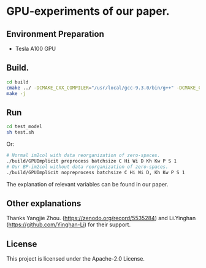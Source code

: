 # GPU-experiments of our paper.

## Environment Preparation
* Tesla A100 GPU

## Build.
```sh
cd build
cmake ../ -DCMAKE_CXX_COMPILER="/usr/local/gcc-9.3.0/bin/g++" -DCMAKE_C_COMPILER="/usr/local/gcc-9.3.0/bin/gcc"
make -j
```

## Run
```sh
cd test_model
sh test.sh
```
Or:
```sh
# Normal im2col with data reorganization of zero-spaces.
./build/GPUImplicit preprocess batchsize C Hi Wi D Kh Kw P S 1
# Our BP-im2col without data reorganization of zero-spaces.
./build/GPUImplicit nopreprocess batchsize C Hi Wi D, Kh Kw P S 1
```
The explanation of relevant variables can be found in our paper.

## Other explanations
Thanks Yangjie Zhou. (https://zenodo.org/record/5535284) and Li.Yinghan (https://github.com/Yinghan-Li) for their support.

## License

This project is licensed under the Apache-2.0 License.
